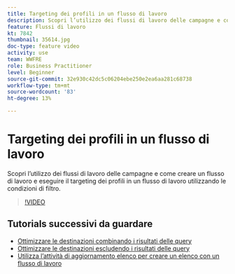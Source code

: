 ```yaml
---
title: Targeting dei profili in un flusso di lavoro
description: Scopri l’utilizzo dei flussi di lavoro delle campagne e come creare un flusso di lavoro e eseguire il targeting dei profili in un flusso di lavoro utilizzando le condizioni di filtro.
feature: Flussi di lavoro
kt: 7842
thumbnail: 35614.jpg
doc-type: feature video
activity: use
team: WWFRE
role: Business Practitioner
level: Beginner
source-git-commit: 32e930c42dc5c06204ebe250e2ea6aa281c68738
workflow-type: tm+mt
source-wordcount: '83'
ht-degree: 13%

---
```



# Targeting dei profili in un flusso di lavoro

Scopri l’utilizzo dei flussi di lavoro delle campagne e come creare un flusso di lavoro e eseguire il targeting dei profili in un flusso di lavoro utilizzando le condizioni di filtro.

>[!VIDEO](https://video.tv.adobe.com/v/35614?quality=12)

## Tutorials successivi da guardare

* [Ottimizzare le destinazioni combinando i risultati delle query](/help/process-management/refine-targets-by-combining-query-results.md)
* [Ottimizzare le destinazioni escludendo i risultati delle query](/help/process-management/refine-targets-by-excluding-query-results.md)
* [Utilizza l’attività di aggiornamento elenco per creare un elenco con un flusso di lavoro](/help/process-management/use-the-update-list-activity.md)
